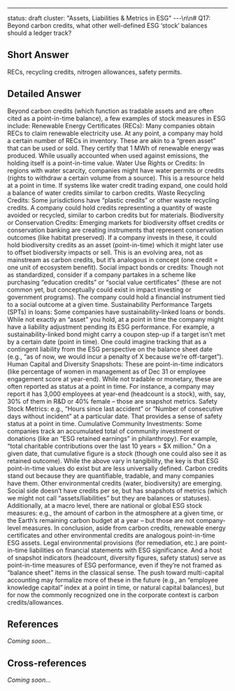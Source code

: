 ---
status: draft
cluster: "Assets, Liabilities & Metrics in ESG"
---\n\n# Q17: Beyond carbon credits, what other well-defined ESG ‘stock’ balances should a ledger track?

## Short Answer

RECs, recycling credits, nitrogen allowances, safety permits.

## Detailed Answer

Beyond carbon credits (which function as tradable assets and are often cited as a point-in-time balance), a few examples of stock measures in ESG include:
Renewable Energy Certificates (RECs): Many companies obtain RECs to claim renewable electricity use. At any point, a company may hold a certain number of RECs in inventory. These are akin to a “green asset” that can be used or sold. They certify that 1 MWh of renewable energy was produced. While usually accounted when used against emissions, the holding itself is a point-in-time value.
Water Use Rights or Credits: In regions with water scarcity, companies might have water permits or credits (rights to withdraw a certain volume from a source). This is a resource held at a point in time. If systems like water credit trading expand, one could hold a balance of water credits similar to carbon credits.
Waste Recycling Credits: Some jurisdictions have “plastic credits” or other waste recycling credits. A company could hold credits representing a quantity of waste avoided or recycled, similar to carbon credits but for materials.
Biodiversity or Conservation Credits: Emerging markets for biodiversity offset credits or conservation banking are creating instruments that represent conservation outcomes (like habitat preserved). If a company invests in these, it could hold biodiversity credits as an asset (point-in-time) which it might later use to offset biodiversity impacts or sell. This is an evolving area, not as mainstream as carbon credits, but it’s analogous in concept (one credit = one unit of ecosystem benefit).
Social impact bonds or credits: Though not as standardized, consider if a company partakes in a scheme like purchasing “education credits” or “social value certificates” (these are not common yet, but conceptually could exist in impact investing or government programs). The company could hold a financial instrument tied to a social outcome at a given time.
Sustainability Performance Targets (SPTs) in loans: Some companies have sustainability-linked loans or bonds. While not exactly an “asset” you hold, at a point in time the company might have a liability adjustment pending its ESG performance. For example, a sustainability-linked bond might carry a coupon step-up if a target isn’t met by a certain date (point in time). One could imagine tracking that as a contingent liability from the ESG perspective on the balance sheet date (e.g., “as of now, we would incur a penalty of X because we’re off-target”).
Human Capital and Diversity Snapshots: These are point-in-time indicators (like percentage of women in management as of Dec 31 or employee engagement score at year-end). While not tradable or monetary, these are often reported as status at a point in time. For instance, a company may report it has 3,000 employees at year-end (headcount is a stock), with, say, 30% of them in R&D or 40% female – those are snapshot metrics.
Safety Stock Metrics: e.g., “Hours since last accident” or “Number of consecutive days without incident” at a particular date. That provides a sense of safety status at a point in time.
Cumulative Community Investments: Some companies track an accumulated total of community investment or donations (like an “ESG retained earnings” in philanthropy). For example, “total charitable contributions over the last 10 years = $X million.” On a given date, that cumulative figure is a stock (though one could also see it as retained outcome).
While the above vary in tangibility, the key is that ESG point-in-time values do exist but are less universally defined. Carbon credits stand out because they are quantifiable, tradable, and many companies have them. Other environmental credits (water, biodiversity) are emerging. Social side doesn’t have credits per se, but has snapshots of metrics (which we might not call “assets/liabilities” but they are balances or statuses).
Additionally, at a macro level, there are national or global ESG stock measures: e.g., the amount of carbon in the atmosphere at a given time, or the Earth’s remaining carbon budget at a year – but those are not company-level measures.
In conclusion, aside from carbon credits, renewable energy certificates and other environmental credits are analogous point-in-time ESG assets. Legal environmental provisions (for remediation, etc.) are point-in-time liabilities on financial statements with ESG significance. And a host of snapshot indicators (headcount, diversity figures, safety status) serve as point-in-time measures of ESG performance, even if they’re not framed as “balance sheet” items in the classical sense. The push toward multi-capital accounting may formalize more of these in the future (e.g., an “employee knowledge capital” index at a point in time, or natural capital balances), but for now the commonly recognized one in the corporate context is carbon credits/allowances.

## References

*Coming soon...*

## Cross-references

*Coming soon...*